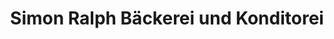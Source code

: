---
title: "Simon Ralph Bäckerei und Konditorei"
url: /riesa/simon-ralph-baeckerei-und-konditorei/
shop: Bäckerei
---